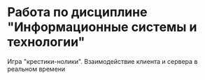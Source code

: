 # Работа по дисциплине "Информационные системы и технологии"
Игра "крестики-нолики".
Взаимодействие клиента и сервера в реальном времени
